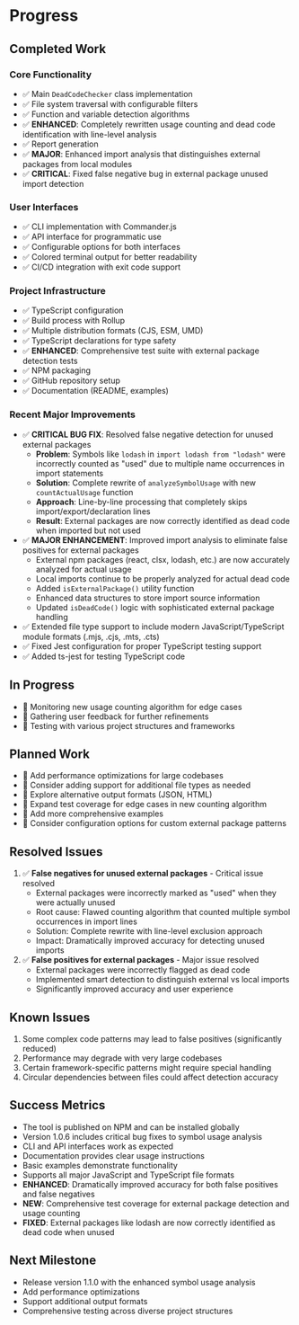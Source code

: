# Progress

## Completed Work

### Core Functionality

- ✅ Main `DeadCodeChecker` class implementation
- ✅ File system traversal with configurable filters
- ✅ Function and variable detection algorithms
- ✅ **ENHANCED**: Completely rewritten usage counting and dead code identification with line-level analysis
- ✅ Report generation
- ✅ **MAJOR**: Enhanced import analysis that distinguishes external packages from local modules
- ✅ **CRITICAL**: Fixed false negative bug in external package unused import detection

### User Interfaces

- ✅ CLI implementation with Commander.js
- ✅ API interface for programmatic use
- ✅ Configurable options for both interfaces
- ✅ Colored terminal output for better readability
- ✅ CI/CD integration with exit code support

### Project Infrastructure

- ✅ TypeScript configuration
- ✅ Build process with Rollup
- ✅ Multiple distribution formats (CJS, ESM, UMD)
- ✅ TypeScript declarations for type safety
- ✅ **ENHANCED**: Comprehensive test suite with external package detection tests
- ✅ NPM packaging
- ✅ GitHub repository setup
- ✅ Documentation (README, examples)

### Recent Major Improvements

- ✅ **CRITICAL BUG FIX**: Resolved false negative detection for unused external packages
  - **Problem**: Symbols like `lodash` in `import lodash from "lodash"` were incorrectly counted as "used" due to multiple name occurrences in import statements
  - **Solution**: Complete rewrite of `analyzeSymbolUsage` with new `countActualUsage` function
  - **Approach**: Line-by-line processing that completely skips import/export/declaration lines
  - **Result**: External packages are now correctly identified as dead code when imported but not used
- ✅ **MAJOR ENHANCEMENT**: Improved import analysis to eliminate false positives for external packages
  - External npm packages (react, clsx, lodash, etc.) are now accurately analyzed for actual usage
  - Local imports continue to be properly analyzed for actual dead code
  - Added `isExternalPackage()` utility function
  - Enhanced data structures to store import source information
  - Updated `isDeadCode()` logic with sophisticated external package handling
- ✅ Extended file type support to include modern JavaScript/TypeScript module formats (.mjs, .cjs, .mts, .cts)
- ✅ Fixed Jest configuration for proper TypeScript testing support
- ✅ Added ts-jest for testing TypeScript code

## In Progress

- 🔄 Monitoring new usage counting algorithm for edge cases
- 🔄 Gathering user feedback for further refinements
- 🔄 Testing with various project structures and frameworks

## Planned Work

- 📝 Add performance optimizations for large codebases
- 📝 Consider adding support for additional file types as needed
- 📝 Explore alternative output formats (JSON, HTML)
- 📝 Expand test coverage for edge cases in new counting algorithm
- 📝 Add more comprehensive examples
- 📝 Consider configuration options for custom external package patterns

## Resolved Issues

1. ✅ **False negatives for unused external packages** - Critical issue resolved
   - External packages were incorrectly marked as "used" when they were actually unused
   - Root cause: Flawed counting algorithm that counted multiple symbol occurrences in import lines
   - Solution: Complete rewrite with line-level exclusion approach
   - Impact: Dramatically improved accuracy for detecting unused imports
2. ✅ **False positives for external packages** - Major issue resolved  
   - External packages were incorrectly flagged as dead code
   - Implemented smart detection to distinguish external vs local imports
   - Significantly improved accuracy and user experience

## Known Issues

1. Some complex code patterns may lead to false positives (significantly reduced)
2. Performance may degrade with very large codebases
3. Certain framework-specific patterns might require special handling
4. Circular dependencies between files could affect detection accuracy

## Success Metrics

- The tool is published on NPM and can be installed globally
- Version 1.0.6 includes critical bug fixes to symbol usage analysis
- CLI and API interfaces work as expected
- Documentation provides clear usage instructions
- Basic examples demonstrate functionality
- Supports all major JavaScript and TypeScript file formats
- **ENHANCED**: Dramatically improved accuracy for both false positives and false negatives
- **NEW**: Comprehensive test coverage for external package detection and usage counting
- **FIXED**: External packages like lodash are now correctly identified as dead code when unused

## Next Milestone

- Release version 1.1.0 with the enhanced symbol usage analysis
- Add performance optimizations
- Support additional output formats
- Comprehensive testing across diverse project structures
